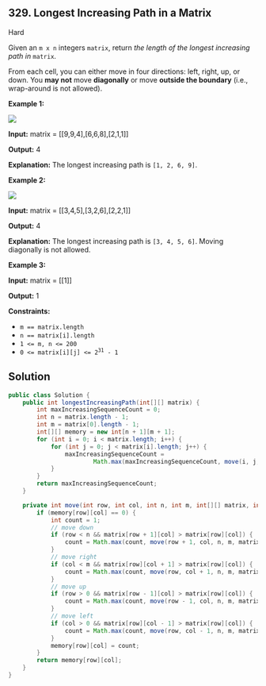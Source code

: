 ## 329\. Longest Increasing Path in a Matrix

Hard

Given an `m x n` integers `matrix`, return _the length of the longest increasing path in_ `matrix`.

From each cell, you can either move in four directions: left, right, up, or down. You **may not** move **diagonally** or move **outside the boundary** (i.e., wrap-around is not allowed).

**Example 1:**

![](https://assets.leetcode.com/uploads/2021/01/05/grid1.jpg)

**Input:** matrix = [[9,9,4],[6,6,8],[2,1,1]]

**Output:** 4

**Explanation:** The longest increasing path is `[1, 2, 6, 9]`. 

**Example 2:**

![](https://assets.leetcode.com/uploads/2021/01/27/tmp-grid.jpg)

**Input:** matrix = [[3,4,5],[3,2,6],[2,2,1]]

**Output:** 4

**Explanation:** The longest increasing path is `[3, 4, 5, 6]`. Moving diagonally is not allowed. 

**Example 3:**

**Input:** matrix = [[1]]

**Output:** 1 

**Constraints:**

*   `m == matrix.length`
*   `n == matrix[i].length`
*   `1 <= m, n <= 200`
*   <code>0 <= matrix[i][j] <= 2<sup>31</sup> - 1</code>

## Solution

```java
public class Solution {
    public int longestIncreasingPath(int[][] matrix) {
        int maxIncreasingSequenceCount = 0;
        int n = matrix.length - 1;
        int m = matrix[0].length - 1;
        int[][] memory = new int[n + 1][m + 1];
        for (int i = 0; i < matrix.length; i++) {
            for (int j = 0; j < matrix[i].length; j++) {
                maxIncreasingSequenceCount =
                        Math.max(maxIncreasingSequenceCount, move(i, j, n, m, matrix, memory));
            }
        }
        return maxIncreasingSequenceCount;
    }

    private int move(int row, int col, int n, int m, int[][] matrix, int[][] memory) {
        if (memory[row][col] == 0) {
            int count = 1;
            // move down
            if (row < n && matrix[row + 1][col] > matrix[row][col]) {
                count = Math.max(count, move(row + 1, col, n, m, matrix, memory) + 1);
            }
            // move right
            if (col < m && matrix[row][col + 1] > matrix[row][col]) {
                count = Math.max(count, move(row, col + 1, n, m, matrix, memory) + 1);
            }
            // move up
            if (row > 0 && matrix[row - 1][col] > matrix[row][col]) {
                count = Math.max(count, move(row - 1, col, n, m, matrix, memory) + 1);
            }
            // move left
            if (col > 0 && matrix[row][col - 1] > matrix[row][col]) {
                count = Math.max(count, move(row, col - 1, n, m, matrix, memory) + 1);
            }
            memory[row][col] = count;
        }
        return memory[row][col];
    }
}
```